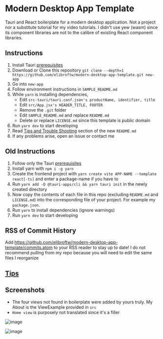 # Modern Desktop App Template

Tauri and React boilerplate for a modern desktop application. Not a project nor a substitute tutorial for my video tutorials. I didn't use yew (wasm) since its component libraries are not to the calibre of existing React component libraries.

## Instructions

1. Install Tauri [prerequisites](https://tauri.studio/docs/getting-started/prerequisites)
2. Download or Clone this repository `git clone --depth=1 https://github.com/elibroftw/modern-desktop-app-template.git new-app`
3. Go into `new-app`
4. Follow environment instructions in `SAMPLE_README.md`
5. While `yarn` is installing dependencies,
    - Edit `src-tauri/tauri.conf.json's productName, identifier, title`
    - Edit `src/App.jsx's HEADER_TITLE, FOOTER`
    - Remove the `.git` folder
    - Edit `SAMPLE_README.md` and replace `README.md`
    - Delete or replace `LICENSE.md` since this template is public domain
6. Run `yarn dev` to start developing
7. Read [Tips and Trouble Shooting](#tips) section of the new `README.md`
8. If any problems arise, open an issue or contact me

## Old Instructions

1. Follow only the Tauri [prerequisites](https://tauri.studio/docs/getting-started/prerequisites)
2. Install yarn with `npm i -g yarn`
3. Create the frontend project with `yarn create vite APP-NAME --template react[-ts]` and enter a package-name if you have to
4. Run `yarn add -D @tauri-apps/cli && yarn tauri init` in the newly created directory
5. Now copy the contents of each file in this repo (excluding `README.md` and `LICENSE.md`) into the corresponding file of your project. For example my `package.json`.
6. Run `yarn` to install dependencies (ignore warnings)
7. Run `yarn dev` to start developing

## RSS of Commit History

Add https://github.com/elibroftw/modern-desktop-app-template/commits.atom to your RSS reader to stay up to date!
I do not recommend pulling from my repo because you will need to edit the same files I reorganize

## [Tips](/SAMPLE_README.md#tips-and-trouble-shooting)

## Screenshots

- The four views not found in boilerplate were added by yours truly. My About is the ViewExample provided in `src`
- `Home view` is purposely not translated since it's a filler

![image](https://user-images.githubusercontent.com/21298211/160052266-9f9ea8ec-6964-4f76-bccb-2913998e5b23.png)

![image](https://user-images.githubusercontent.com/21298211/160052283-5ee37ed7-be8e-4713-bdb3-2d4279afc36f.png)
